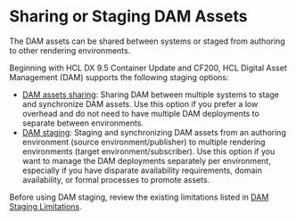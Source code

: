 # Sharing or Staging DAM Assets

The DAM assets can be shared between systems or staged from authoring to other rendering environments. 

Beginning with HCL DX 9.5 Container Update and CF200, HCL Digital Asset Management (DAM) supports the following staging options:

-   [DAM assets sharing](../staging_dam/dam_staging_to_production.md): Sharing DAM between multiple systems to stage and synchronize DAM assets. Use this option if you prefer a low overhead and do not need to have multiple DAM deployments to separate between environments.
-   [DAM staging](dam_subscription_staging.md): Staging and synchronizing DAM assets from an authoring environment (source environment/publisher) to multiple rendering environments (target environment/subscriber). Use this option if you want to manage the DAM deployments separately per environment, especially if you have disparate availability requirements, domain availability, or formal processes to promote assets. 

Before using DAM staging, review the existing limitations listed in [DAM Staging Limitations](../../limitations/).
